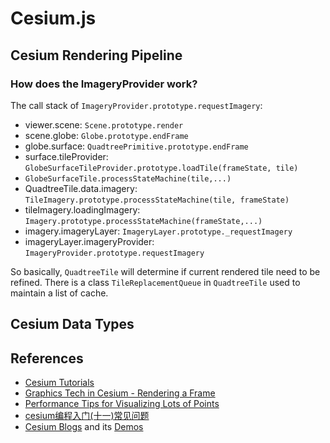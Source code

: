 
# Cesium.js


## Cesium Rendering Pipeline

### How does the ImageryProvider work?

The call stack of `ImageryProvider.prototype.requestImagery`:

  * viewer.scene: `Scene.prototype.render`
  * scene.globe: `Globe.prototype.endFrame`
  * globe.surface: `QuadtreePrimitive.prototype.endFrame`
  * surface.tileProvider: `GlobeSurfaceTileProvider.prototype.loadTile(frameState, tile)`
  * `GlobeSurfaceTile.processStateMachine(tile,...)`
  * QuadtreeTile.data.imagery: `TileImagery.prototype.processStateMachine(tile, frameState)`
  * tileImagery.loadingImagery: `Imagery.prototype.processStateMachine(frameState,...)`
  * imagery.imageryLayer: `ImageryLayer.prototype._requestImagery`
  * imageryLayer.imageryProvider: `ImageryProvider.prototype.requestImagery`
  
So basically, `QuadtreeTile` will determine if current rendered tile need to be refined. There is a class `TileReplacementQueue` in `QuadtreeTile` used to maintain a list of cache.

## Cesium Data Types

## References

  * [Cesium Tutorials](https://cesiumjs.org/tutorials/)
  * [Graphics Tech in Cesium - Rendering a Frame](https://cesium.com/blog/2015/05/14/graphics-tech-in-cesium/)
  * [Performance Tips for Visualizing Lots of Points](https://cesium.com/blog/2016/03/02/performance-tips-for-points/)
  * [cesium编程入门(十一)常见问题](https://www.kancloud.cn/elusive/ceshi/544168)
  * [Cesium Blogs](https://www.cnblogs.com/fuckgiser/tag/Cesium/default.html?page=2) and its [Demos](https://pasu.github.io/ExamplesforCesium/examples/examples.html#Primer)
